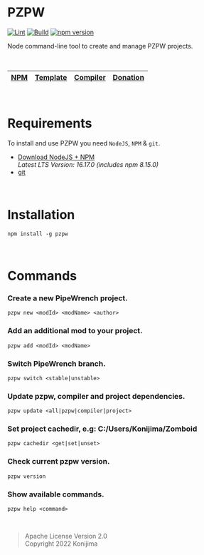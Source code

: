 # PZPW

[![Lint](https://github.com/Konijima/pzpw/actions/workflows/Lint.yml/badge.svg)](https://github.com/Konijima/pzpw/actions/workflows/Lint.yml)
[![Build](https://github.com/Konijima/pzpw/actions/workflows/Build.yml/badge.svg)](https://github.com/Konijima/pzpw/actions/workflows/Build.yml)
[![npm version](https://badge.fury.io/js/pzpw.svg)](https://badge.fury.io/js/pzpw)

Node command-line tool to create and manage PZPW projects.

<br>

[NPM](https://www.npmjs.com/search?q=pzpw) | [Template](https://github.com/Konijima/pzpw-template) | [Compiler](https://github.com/Konijima/pzpw-compiler) | [Donation](https://paypal.me/Konijima)
|---|---|---|---|

<br>

# Requirements
To install and use PZPW you need `NodeJS`, `NPM` & `git`.
- [Download NodeJS + NPM](https://nodejs.org/en/download/)  
*Latest LTS Version: 16.17.0 (includes npm 8.15.0)*
- [git](https://git-scm.com/downloads)

<br>

# Installation

```
npm install -g pzpw
```

<br>

# Commands

### Create a new PipeWrench project.
```
pzpw new <modId> <modName> <author>
```
### Add an additional mod to your project.
```
pzpw add <modId> <modName>
```
### Switch PipeWrench branch.
```
pzpw switch <stable|unstable>
```
### Update pzpw, compiler and project dependencies.
```
pzpw update <all|pzpw|compiler|project>
```
### Set project cachedir, e.g: C:/Users/Konijima/Zomboid
```
pzpw cachedir <get|set|unset>
```
### Check current pzpw version.
```
pzpw version
```
### Show available commands.
```
pzpw help <command>
```

<br>

> Apache License Version 2.0  
> Copyright 2022 Konijima  